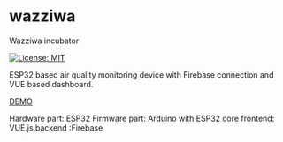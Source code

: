 # wazziwa
Wazziwa incubator

[![License: MIT](https://img.shields.io/badge/License-MIT-green.svg)](LICENSE)


ESP32 based air quality monitoring device with Firebase connection and VUE based dashboard.

[DEMO](https://hermit-ZAH.firebaseapp.com/)

Hardware part: ESP32
Firmware part: Arduino with ESP32 core
frontend: VUE.js
backend :Firebase
